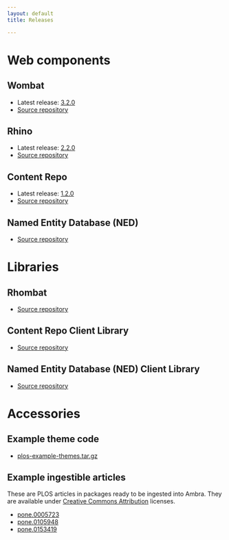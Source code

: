 ```yaml
---
layout: default
title: Releases

---
```


# Web components

## Wombat

* Latest release: [3.2.0](http://ambraproject.org/downloads/releases/wombat-3.2.0.war)
* [Source repository](https://github.com/PLOS/wombat)

## Rhino

* Latest release: [2.2.0](http://ambraproject.org/downloads/releases/rhino-2.2.0.war)
* [Source repository](https://github.com/PLOS/rhino)

## Content Repo

* Latest release: [1.2.0](http://ambraproject.org/downloads/releases/content-repo-1.2.0.war)
* [Source repository](https://github.com/PLOS/content-repo)

## Named Entity Database (NED)

* [Source repository](https://github.com/PLOS/named-entity.service)

# Libraries

## Rhombat

* [Source repository](https://github.com/PLOS/rhombat)

## Content Repo Client Library

* [Source repository](https://github.com/PLOS/content-repo-library)

## Named Entity Database (NED) Client Library

* [Source repository](https://github.com/PLOS/ned-client)

# Accessories

## Example theme code

* [plos-example-themes.tar.gz](http://ambraproject.org/downloads/releases/plos-example-themes.tar.gz)

## Example ingestible articles

These are PLOS articles in packages ready to be ingested into Ambra. They are
available under [Creative Commons
Attribution](https://creativecommons.org/licenses/by/4.0/) licenses.

* [pone.0005723](http://ambraproject.org/downloads/article_examples/pone.0005723.zip)
* [pone.0105948](http://ambraproject.org/downloads/article_examples/pone.0105948.zip)
* [pone.0153419](http://ambraproject.org/downloads/article_examples/pone.0153419.zip)
